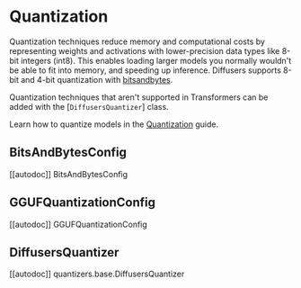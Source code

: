 <!--Copyright 2024 The HuggingFace Team. All rights reserved.

Licensed under the Apache License, Version 2.0 (the "License"); you may not use this file except in compliance with
the License. You may obtain a copy of the License at

http://www.apache.org/licenses/LICENSE-2.0

Unless required by applicable law or agreed to in writing, software distributed under the License is distributed on
an "AS IS" BASIS, WITHOUT WARRANTIES OR CONDITIONS OF ANY KIND, either express or implied. See the License for the
specific language governing permissions and limitations under the License.

-->

# Quantization

Quantization techniques reduce memory and computational costs by representing weights and activations with lower-precision data types like 8-bit integers (int8). This enables loading larger models you normally wouldn't be able to fit into memory, and speeding up inference. Diffusers supports 8-bit and 4-bit quantization with [bitsandbytes](https://huggingface.co/docs/bitsandbytes/en/index).

Quantization techniques that aren't supported in Transformers can be added with the [`DiffusersQuantizer`] class.

<Tip>

Learn how to quantize models in the [Quantization](../quantization/overview) guide.

</Tip>


## BitsAndBytesConfig

[[autodoc]] BitsAndBytesConfig

## GGUFQuantizationConfig

[[autodoc]] GGUFQuantizationConfig

## DiffusersQuantizer

[[autodoc]] quantizers.base.DiffusersQuantizer
